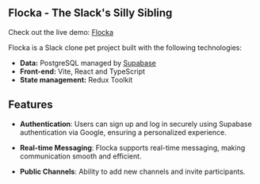 ## Flocka - The Slack's Silly Sibling

Check out the live demo: [Flocka](https://flocka.netlify.app/)

Flocka is a Slack clone pet project built with the following technologies:

- **Data:** PostgreSQL managed by [Supabase](https://supabase.com/)
- **Front-end:** Vite, React and TypeScript
- **State management:** Redux Toolkit

## Features

- **Authentication**: Users can sign up and log in securely using Supabase authentication via Google, ensuring a personalized experience.

- **Real-time Messaging**: Flocka supports real-time messaging, making communication smooth and efficient.

- **Public Channels**: Ability to add new channels and invite participants.
